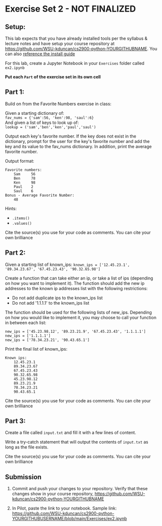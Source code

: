 # Exercise Set 2 - NOT FINALIZED

## Setup:

This lab expects that you have already installed tools per the syllabus & lecture notes and have setup your course repository at https://github.com/WSU-kduncan/cs2900-python-YOURGITHUBNAME.  You can also [reference the install guide](https://github.com/pattonsgirl/SU2021-CS2900#Software)

For this lab, create a Jupyter Notebook in your `Exercises` folder called `ex2.ipynb`

**Put each `Part` of the exercise set in its own cell**

## Part 1:

Build on from the Favorite Numbers exercise in class:

Given a starting dictionary of:  
`fav_nums = {'sam':56, 'ken':98, 'saul':6}`  
And given a list of keys to look up of:  
`lookup = ('sam','ben','ken','paul','saul')`

Output each key's favorite number.  If the key does not exist in the dictionary, prompt for the user for the key's favorite number and add the key and its value to the fav_nums dictionary.  In addition, print the average favorite number.

Output format:
```
Favorite numbers:
    Sam     56
    Ben     78
    Ken     98
    Paul    2
    Saul    6
Bonus - Average Favorite Number:
    48
```

Hints:
- `.items()`
- `.values()`

Cite the source(s) you use for your code as comments.  You can cite your own brilliance

## Part 2:

Given a starting list of known_ips:
`known_ips = ['12.45.23.1', '89.34.23.67', '67.45.23.43', '90.32.65.98']`

Create a function that can take either an ip, or take a list of ips (depending on how you want to implement it).  The function should add the new ip addresses to the known ip addresses list with the following restrictions:
- Do not add duplicate ips to the known_ips list
- Do not add '1.1.1.1' to the known_ips list

The function should be used for the following lists of new_ips.  Depending on how you would like to implement it, you may choose to call your function in between each list:
```
new_ips = ['45.23.98.12', '89.23.21.9', '67.45.23.43', '1.1.1.1']
new_ips = ['1.1.1.1']
new_ips = ['78.34.23.21', '90.43.65.1']
```

Print the final list of known_ips:
```
Known ips:
    12.45.23.1
    89.34.23.67
    67.45.23.43
    90.32.65.98
    45.23.98.12
    89.23.21.9
    78.34.23.21
    90.43.65.1
```

Cite the source(s) you use for your code as comments.  You can cite your own brilliance


## Part 3:

Create a file called `input.txt` and fill it with a few lines of content.

Write a try-catch statement that will output the contents of `input.txt` as long as the file exists.

Cite the source(s) you use for your code as comments.  You can cite your own brilliance

## Submission

1. Commit and push your changes to your repository.  Verify that these changes show in your course repository, https://github.com/WSU-kduncan/cs2900-python-YOURGITHUBNAME

2. In Pilot, paste the link to your notebook.  Sample link: https://github.com/WSU-kduncan/cs2900-python-YOURGITHUBUSERNAME/blob/main/Exercises/ex2.ipynb